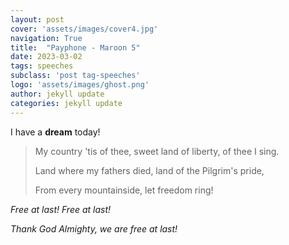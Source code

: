 ```yaml
---
layout: post
cover: 'assets/images/cover4.jpg'
navigation: True
title:  "Payphone - Maroon 5"
date: 2023-03-02
tags: speeches
subclass: 'post tag-speeches'
logo: 'assets/images/ghost.png'
author: jekyll update
categories: jekyll update
---
```


I have a **dream** today!

>  My country 'tis of thee, sweet land of liberty, of thee I sing.
>  
>  Land where my fathers died, land of the Pilgrim's pride,
>  
>  From every mountainside, let freedom ring!



*Free at last! Free at last!*

*Thank God Almighty, we are free at last!*